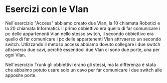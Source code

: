 # Esercizi con le Vlan

Nell'esercizio "Access" abbiamo creato due Vlan, la 10 chiamata Robotici e la 20 chiamata Informatici. Il primo obbiettivo era quello di far comunicare i pc delle appartenenti Vlan nello stesso switch, il secondo obbiettivo era quello di far comunicare i pc delle appartenenti Vlan attrvaerso un secondo switch. Utlizzando il metoso access abbiamo dovuto collegare i due switch attraverso due cavi, perchè essendoci due Vlan ci sono due porte, una per ogni Vlan.

Nell'esercizio Trunk gli obbiettivi erano gli stessi, ma la differenza è stata che abbaimo potuto usare solo un cavo per far comunicare i due switch alle apposite porte.
